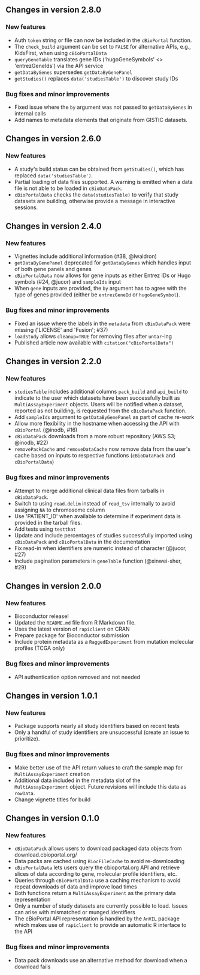 ## Changes in version 2.8.0

### New features

* Auth `token` string or file can now be included in the `cBioPortal` function.
* The `check_build` argument can be set to `FALSE` for alternative APIs, e.g.,
KidsFirst, when using `cBioPortalData` 
* `queryGeneTable` translates gene IDs ('hugoGeneSymbols' <>
'entrezGeneIds') via the API service
* `getDataByGenes` supersedes `getDataByGenePanel`
* `getStudies()` replaces `data('studiesTable')` to discover study IDs

### Bug fixes and minor improvements

* Fixed issue where the `by` argument was not passed to `getDataByGenes` in
internal calls
* Add names to metadata elements that originate from GISTIC datasets.

## Changes in version 2.6.0

### New features

* A study's build status can be obtained from `getStudies()`, which has
replaced `data('studiesTable')`.
* Partial loading of data files supported. A warning is emitted when a
data file is not able to be loaded in `cBioDataPack`.
* `cBioPortalData` checks the `data(studiesTable)` to verify that study
datasets are building, otherwise provide a message in interactive sessions.

## Changes in version 2.4.0

### New features

* Vignettes include additional information (#38, @lwaldron)
* `getDataByGenePanel` deprecated for `getDataByGenes` which handles input
of both gene panels and genes
* `cBioPortalData` now allows for gene inputs as either Entrez IDs or Hugo
symbols (#24, @jucor) and `sampleIds` input
* When `gene` inputs are provided, the `by` argument has to agree with the type
of genes provided (either be `entrezGeneId` or `hugoGeneSymbol`).

### Bug fixes and minor improvements

* Fixed an issue where the labels in the `metadata` from  `cBioDataPack` were
missing ('LICENSE' and 'Fusion'; #37)
* `loadStudy` allows `cleanup=TRUE` for removing files after `untar`-ing
* Published article now available with `citation("cBioPortalData")`

## Changes in version 2.2.0

### New features

* `studiesTable` includes additional columns `pack_build` and `api_build` to
indicate to the user which datasets have been successfully built as
`MultiAssayExperiment` objects. Users will be notified when a dataset, reported
as not building, is requested from the `cBioDataPack` function.
* Add `sampleIds` argument to `getDataByGenePanel` as part of cache re-work
* Allow more flexibility in the hostname when accessing the API with
`cBioPortal` (@inodb, #16)
* `cBioDataPack` downloads from a more robust repository (AWS S3; @inodb, #22)
* `removePackCache` and `removeDataCache` now remove data from the user's
cache based on inputs to respective functions (`cBioDataPack` and
`cBioPortalData`)

### Bug fixes and minor improvements

* Attempt to merge additional clinical data files from tarballs in
`cBioDataPack`.
* Switch to using `read.delim` instead of `read_tsv` internally to avoid
assigning `NA` to chromosome column
* Use 'PATIENT_ID' when available to determine if experiment data is provided
in the tarball files.
* Add tests using `testthat`
* Update and include percentages of studies successfully imported using
`cBioDataPack` and `cBioPortalData` in the documentation
* Fix read-in when identifiers are numeric instead of character (@jucor, #27)
* Include pagination parameters in `geneTable` function (@xinwei-sher, #29)

## Changes in version 2.0.0

### New features

* Bioconductor release!
* Updated the `README.md` file from R Markdown file.
* Uses the latest version of `rapiclient` on CRAN
* Prepare package for Bioconductor submission
* Include protein metadata as a `RaggedExperiment` from mutation molecular
profiles (TCGA only)

### Bug fixes and minor improvements

* API authentication option removed and not needed

## Changes in version 1.0.1

### New features

* Package supports nearly all study identifiers based on recent tests
* Only a handful of study identifiers are unsuccessful (create an issue to
prioritize).

### Bug fixes and minor improvements

* Make better use of the API return values to craft the sample map for
`MultiAssayExperiment` creation
* Additional data included in the metadata slot of the `MultiAssayExperiment`
object. Future revisions will include this data as `rowData`.
* Change vignette titles for build

## Changes in version 0.1.0

### New features

* `cBioDataPack` allows users to download packaged data objects from
download.cbioportal.org/
* Data packs are cached using `BiocFileCache` to avoid re-downloading
* `cBioPortalData` lets users query the cbioportal.org API and retrieve slices
of data according to gene, molecular profile identifiers, etc.
* Queries through `cBioPortalData` use a caching mechanism to avoid repeat
downloads of data and improve load times
* Both functions return a `MultiAssayExperiment` as the primary data
representation
* Only a number of study datasets are currently possible to load. Issues
can arise with mismatched or munged identifiers
* The cBioPortal API representation is handled by the `AnVIL` package
which makes use of `rapiclient` to provide an automatic R interface to the API

### Bug fixes and minor improvements

* Data pack downloads use an alternative method for download when a download
fails
